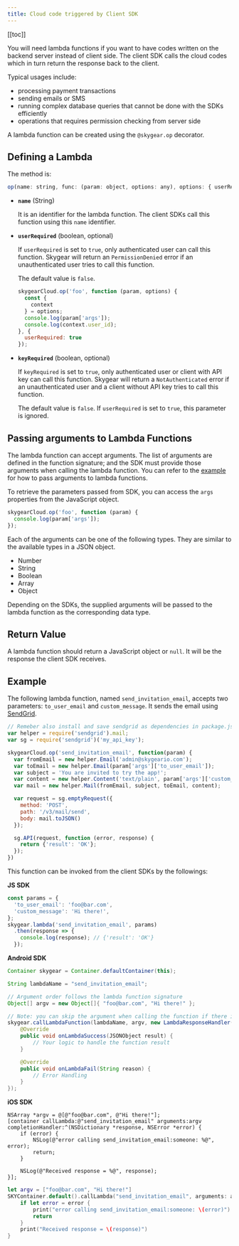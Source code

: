 ```yaml
---
title: Cloud code triggered by Client SDK
---
```


[[toc]]

You will need lambda functions if you want to have codes written on the backend
server instead of client side. The client SDK calls the cloud codes which
in turn return the response back to the client.

Typical usages include:

- processing payment transactions
- sending emails or SMS
- running complex database queries that cannot be done with
  the SDKs efficiently
- operations that requires permission checking from server side

A lambda function can be created using the `@skygear.op` decorator.

## Defining a Lambda

The method is:

```javascript
op(name: string, func: (param: object, options: any), options: { userRequired?: boolean, keyRequired?: boolean})
```

- **`name`** (String)

  It is an identifier for the lambda function. The client SDKs call
  this function using this `name` identifier.

- **`userRequired`** (boolean, optional)

  If `userRequired` is set to `true`, only authenticated user
  can call this function. Skygear will return an `PermissionDenied`
  error if an unauthenticated user tries to call this function.

  The default value is `false`.

  ```javascript
  skygearCloud.op('foo', function (param, options) {
    const {
      context
    } = options;
    console.log(param['args']);
    console.log(context.user_id);
  }, {
    userRequired: true
  });
  ```

- **`keyRequired`** (boolean, optional)

  If `keyRequired` is set to `true`, only authenticated user
  or client with API key can call this function. Skygear will return a
  `NotAuthenticated` error if an unauthenticated user and a client
  without API key tries to call this function.

  The default value is `false`. If `userRequired` is set to `true`, this
  parameter is ignored.

## Passing arguments to Lambda Functions

The lambda function can accept arguments.
The list of arguments are defined in the function signature;
and the SDK must provide those arguments when calling the lambda
function. You can refer to the [example][lambda-example] for
how to pass arguments to lambda functions.

To retrieve the parameters passed from SDK, you can access the `args` properties from the JavaScript object.

```javascript
skygearCloud.op('foo', function (param) {
  console.log(param['args']);
});
```

Each of the arguments can be one of the following types.
They are similar to the available types in a JSON object.

- Number
- String
- Boolean
- Array
- Object

Depending on the SDKs, the supplied arguments will be
passed to the lambda function as the corresponding data type.

## Return Value

A lambda function should return a JavaScript object or `null`.
It will be the response the client SDK receives.


## Example

The following lambda function, named `send_invitation_email`,
accepts two parameters: `to_user_email` and `custom_message`.
It sends the email using [SendGrid][sendgrid].

```javascript
// Remeber also install and save sendgrid as dependencies in package.json
var helper = require('sendgrid').mail;
var sg = require('sendgrid')('my_api_key');

skygearCloud.op('send_invitation_email', function(param) {
  var fromEmail = new helper.Email('admin@skygeario.com');
  var toEmail = new helper.Email(param['args']['to_user_email']);
  var subject = 'You are invited to try the app!';
  var content = new helper.Content('text/plain', param['args']['custom_message']);
  var mail = new helper.Mail(fromEmail, subject, toEmail, content);

  var request = sg.emptyRequest({
    method: 'POST',
    path: '/v3/mail/send',
    body: mail.toJSON()
  });

  sg.API(request, function (error, response) {
    return {'result': 'OK'};
  });
})
```

This function can be invoked from the client SDKs by the followings:

**JS SDK**

```javascript
const params = {
  'to_user_email': 'foo@bar.com',
  'custom_message': 'Hi there!',
};
skygear.lambda('send_invitation_email', params)
  .then(response => {
    console.log(response); // {'result': 'OK'}
  });
```

**Android SDK**

```java
Container skygear = Container.defaultContainer(this);

String lambdaName = "send_invitation_email";

// Argument order follows the lambda function signature
Object[] argv = new Object[]{ "foo@bar.com", "Hi there!" };

// Note: you can skip the argument when calling the function if there is none
skygear.callLambdaFunction(lambdaName, argv, new LambdaResponseHandler() {
    @Override
    public void onLambdaSuccess(JSONObject result) {
        // Your logic to handle the function result
    }

    @Override
    public void onLambdaFail(String reason) {
        // Error Handling
    }
});
```

**iOS SDK**

```obj-c
NSArray *argv = @[@"foo@bar.com", @"Hi there!"];
[container callLambda:@"send_invitation_email" arguments:argv completionHandler:^(NSDictionary *response, NSError *error) {
    if (error) {
        NSLog(@"error calling send_invitation_email:someone: %@", error);
        return;
    }

    NSLog(@"Received response = %@", response);
}];
```

```swift
let argv = ["foo@bar.com", "Hi there!"]
SKYContainer.default().callLambda("send_invitation_email", arguments: argv) { (response, error) in
    if let error = error {
        print("error calling send_invitation_email:someone: \(error)")
        return
    }
    print("Received response = \(response)")
}
```

[lambda-example]: #lambda-example
[sendgrid]: https://sendgrid.com
